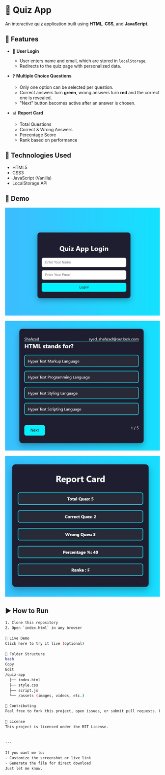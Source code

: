 # 🎯 Quiz App

An interactive quiz application built using **HTML**, **CSS**, and **JavaScript**.

## 🚀 Features

- 🔐 **User Login**
  - User enters name and email, which are stored in `localStorage`.
  - Redirects to the quiz page with personalized data.

- ❓ **Multiple Choice Questions**
  - Only one option can be selected per question.
  - Correct answers turn **green**, wrong answers turn **red** and the correct one is revealed.
  - "Next" button becomes active after an answer is chosen.

- 📊 **Report Card**
  - Total Questions
  - Correct & Wrong Answers
  - Percentage Score
  - Rank based on performance

## 🧪 Technologies Used

- HTML5  
- CSS3  
- JavaScript (Vanilla)  
- LocalStorage API

## 📸 Demo

![Login](assets/Login.JPG)

![Quiz Look](assets/QuizLook.JPG)

![Quiz App Report](assets/QuizAppReportCard.JPG)


## ▶️ How to Run

```bash
1. Clone this repository
2. Open `index.html` in any browser

🔗 Live Demo
Click here to try it live (optional)

📂 Folder Structure
bash
Copy
Edit
/quiz-app
  ├── index.html
  ├── style.css
  ├── script.js
  └── /assets (images, videos, etc.)

🙌 Contributing
Feel free to fork this project, open issues, or submit pull requests. Feedback is always welcome!

📄 License
This project is licensed under the MIT License.


---

If you want me to:
- Customize the screenshot or live link
- Generate the file for direct download  
Just let me know.

